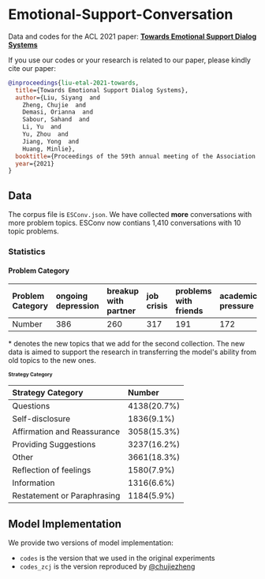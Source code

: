 # Emotional-Support-Conversation
Data and codes for the ACL 2021 paper: [**Towards Emotional Support Dialog Systems**](https://arxiv.org/abs/2106.01144)

If you use our codes or your research is related to our paper, please kindly cite our paper:

```bib
@inproceedings{liu-etal-2021-towards,
  title={Towards Emotional Support Dialog Systems},
  author={Liu, Siyang  and 
    Zheng, Chujie  and 
    Demasi, Orianna  and 
    Sabour, Sahand  and 
    Li, Yu  and 
    Yu, Zhou  and 
    Jiang, Yong  and 
    Huang, Minlie},
  booktitle={Proceedings of the 59th annual meeting of the Association for Computational Linguistics},
  year={2021}
}
```

## Data

The corpus file is `ESConv.json`. We have collected **more** conversations with more problem topics. ESConv now contians 1,410 conversations with 10 topic problems.

### Statistics
#### Problem Category

| Problem Category | ongoing depression | breakup with partner | job crisis | problems with friends | academic pressure | procras-<br>tination* | alcohol abuse* | issues with parent* | sleep problems* |  appearance anxiety* | school bullying* | issues with children* |
| :-------- | :---------- | :---------- |  :---------- |  :---------- |  :---------- |  :---------- |  :---------- |  :---------- |  :---------- |  :---------- | :---------- | :---------- | 
| Number| 386 |260 | 317 | 191 | 172 |  13 | 12 | 18 | 28 | 12 | 2 | 10 |


\* denotes the new topics that we add for the second collection. The new data is aimed to support the research in transferring the model's ability from old topics to the new ones. 

<font size=1>
  
#### Strategy Category 
| Strategy Category| Number   |
| :--------------  | :------- |
| Questions | 4138(20.7%)|
| Self-disclosure | 1836(9.1%) |
| Affirmation and Reassurance | 3058(15.3%) |
| Providing Suggestions | 3237(16.2%) |
| Other | 3661(18.3%) |
| Reflection of feelings | 1580(7.9%) | 
| Information | 1316(6.6%) | 
| Restatement or Paraphrasing | 1184(5.9%) |
  
</font>


## Model Implementation

We provide two versions of model implementation:

- `codes` is the version that we used in the original experiments
- `codes_zcj` is the version reproduced by  [@chujiezheng](https://github.com/chujiezheng)



